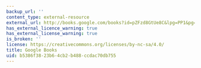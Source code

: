 ```yaml
---
backup_url: ''
content_type: external-resource
external_url: http://books.google.com/books?id=pZFzd8GtUe8C&lpg=PP1&pg=PA220#v=onepage&q=&f=false
has_external_licence_warning: true
has_external_license_warning: true
is_broken: ''
license: https://creativecommons.org/licenses/by-nc-sa/4.0/
title: Google Books
uid: b5386f38-23b6-4cb2-b488-ccdac70db755
---
```


